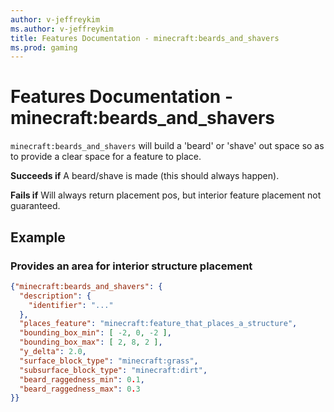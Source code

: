 ```yaml
---
author: v-jeffreykim
ms.author: v-jeffreykim
title: Features Documentation - minecraft:beards_and_shavers
ms.prod: gaming
---
```


# Features Documentation - minecraft:beards_and_shavers

`minecraft:beards_and_shavers` will build a 'beard' or 'shave' out space so as to provide a clear space for a feature to place.

**Succeeds if**
A beard/shave is made (this should always happen).

**Fails if**
Will always return placement pos, but interior feature placement not guaranteed.

## Example

### Provides an area for interior structure placement

```json
{"minecraft:beards_and_shavers": {
  "description": {
    "identifier": "..."
  },
  "places_feature": "minecraft:feature_that_places_a_structure",
  "bounding_box_min": [ -2, 0, -2 ],
  "bounding_box_max": [ 2, 8, 2 ],
  "y_delta": 2.0,
  "surface_block_type": "minecraft:grass",
  "subsurface_block_type": "minecraft:dirt",
  "beard_raggedness_min": 0.1,
  "beard_raggedness_max": 0.3
}}
```
